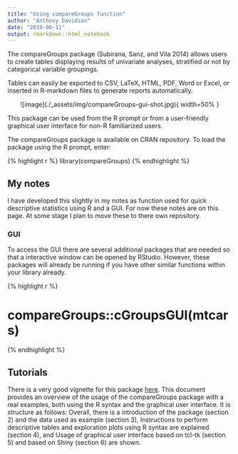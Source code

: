 ```yaml
---
title: "Using compareGroups function"
author: "Anthony Davidson"
date: "2019-06-11"
output: rmarkdown::html_notebook
---
```


The compareGroups package (Subirana, Sanz, and Vila 2014) allows users to create tables displaying results of univariate analyses, stratified or not by categorical variable groupings.

Tables can easily be exported to CSV, LaTeX, HTML, PDF, Word or Excel, or inserted in R-markdown files to generate reports automatically.

<center>
![image](./_assets/img/compareGroups-gui-shot.jpg){
width=50% }
</center>

This package can be used from the R prompt or from a user-friendly graphical user interface for non-R familiarized users.

The compareGroups package is available on CRAN repository. To load the package using the R prompt, enter:


{% highlight r %}
library(compareGroups)
{% endhighlight %}

## My notes

I have developed this slightly in my notes as function used for quick descriptive statistics using R and a GUI. For now these notes are on this page. At some stage I plan to move these to there own repository.

### GUI

To access the GUI there are several additional packages that are needed so that a interactive window can be opened by RStudio. However, these packages will already be running if you have other similar functions within your library already.


{% highlight r %}
# compareGroups::cGroupsGUI(mtcars)
{% endhighlight %}

## Tutorials

There is a very good vignette for this package [here]("https://cran.r-project.org/web/packages/compareGroups/vignettes/compareGroups_vignette.html#launch-the-wui-application"). This document provides an overview of the usage of the compareGroups package with a real examples, both using the R syntax and the graphical user interface. It is structure as follows:
Overall, there is a introduction of the package (section 2) and the data used as example (section 3),
Instructions to perform descriptive tables and exploration plots using R syntax are explained (section 4), and
Usage of graphical user interface based on tcl-tk (section 5) and based on Shiny (section 6) are shown.


